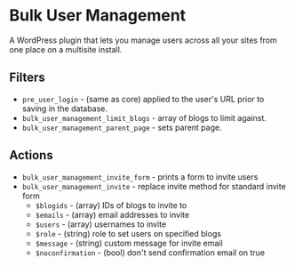 Bulk User Management
====================

A WordPress plugin that lets you manage users across all your sites from one place on a multisite install.

Filters
-----

* `pre_user_login` - (same as core) applied to the user's URL prior to saving in the database.
* `bulk_user_management_limit_blogs` - array of blogs to limit against.
* `bulk_user_management_parent_page` - sets parent page.

Actions
-------

* `bulk_user_management_invite_form` - prints a form to invite users
* `bulk_user_management_invite` - replace invite method for standard invite form
	* `$blogids` - (array) IDs of blogs to invite to
	* `$emails` - (array) email addresses to invite
	* `$users` - (array) usernames to invite
	* `$role` - (string) role to set users on specified blogs
	* `$message` - (string) custom message for invite email
	* `$noconfirmation` - (bool) don't send confirmation email on true
